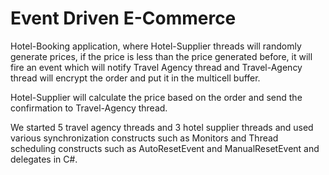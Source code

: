 # Event Driven E-Commerce
Hotel-Booking application, where Hotel-Supplier threads will randomly generate prices, if the price is less than the price generated before, it will fire an event which will notify Travel Agency thread and Travel-Agency thread will encrypt the order and put it in the multicell buffer.

Hotel-Supplier will calculate the price based on the order and send the confirmation to Travel-Agency thread. 

We started 5 travel agency threads and 3 hotel supplier threads and used various synchronization constructs such as Monitors and Thread scheduling constructs such as  AutoResetEvent and ManualResetEvent and delegates in C#.
